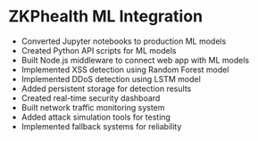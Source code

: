 # ZKPhealth ML Integration

- Converted Jupyter notebooks to production ML models
- Created Python API scripts for ML models
- Built Node.js middleware to connect web app with ML models
- Implemented XSS detection using Random Forest model
- Implemented DDoS detection using LSTM model
- Added persistent storage for detection results
- Created real-time security dashboard
- Built network traffic monitoring system
- Added attack simulation tools for testing
- Implemented fallback systems for reliability
